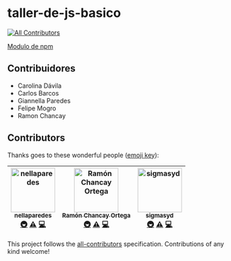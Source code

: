 # taller-de-js-basico
[![All Contributors](https://img.shields.io/badge/all_contributors-3-orange.svg?style=flat-square)](#contributors)

[Modulo de npm](https://www.npmjs.com/package/taller-de-js-basico)


## Contribuidores
- Carolina Dávila
- Carlos Barcos
- Giannella Paredes
- Felipe Mogro
- Ramon Chancay
## Contributors

Thanks goes to these wonderful people ([emoji key](https://github.com/all-contributors/all-contributors#emoji-key)):

<!-- ALL-CONTRIBUTORS-LIST:START - Do not remove or modify this section -->
<!-- prettier-ignore -->
| [<img src="https://avatars1.githubusercontent.com/u/8247610?v=4" width="100px;" alt="nellaparedes"/><br /><sub><b>nellaparedes</b></sub>](https://github.com/nellaparedes)<br />[🚇](#infra-nellaparedes "Infrastructure (Hosting, Build-Tools, etc)") [⚠️](https://github.com/eluniverso/taller-de-js-basico/commits?author=nellaparedes "Tests") [💻](https://github.com/eluniverso/taller-de-js-basico/commits?author=nellaparedes "Code") | [<img src="https://avatars3.githubusercontent.com/u/4138285?v=4" width="100px;" alt="Ramón Chancay Ortega "/><br /><sub><b>Ramón Chancay Ortega </b></sub>](https://ramonchancay.me)<br />[🚇](#infra-devrchancay "Infrastructure (Hosting, Build-Tools, etc)") [⚠️](https://github.com/eluniverso/taller-de-js-basico/commits?author=devrchancay "Tests") [💻](https://github.com/eluniverso/taller-de-js-basico/commits?author=devrchancay "Code") | [<img src="https://avatars2.githubusercontent.com/u/314783?v=4" width="100px;" alt="sigmasyd"/><br /><sub><b>sigmasyd</b></sub>](https://github.com/sigmasyd)<br />[🚇](#infra-sigmasyd "Infrastructure (Hosting, Build-Tools, etc)") [⚠️](https://github.com/eluniverso/taller-de-js-basico/commits?author=sigmasyd "Tests") [💻](https://github.com/eluniverso/taller-de-js-basico/commits?author=sigmasyd "Code") |
| :---: | :---: | :---: |
<!-- ALL-CONTRIBUTORS-LIST:END -->

This project follows the [all-contributors](https://github.com/all-contributors/all-contributors) specification. Contributions of any kind welcome!